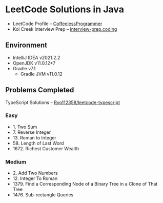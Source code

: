 # LeetCode Solutions in Java

- LeetCode Profile – [CoffeelessProgrammer](https://leetcode.com/CoffeelessProgrammer/)
- Koi Creek Interview Prep – [interview-prep.coding](https://github.com/koicreek/interview-prep.coding)

## Environment
- <span title="Release: Sep 2021">IntelliJ IDEA v2021.2.2</span>
- <span title="Release: Jul 2021">OpenJDK v11.0.12+7</span>
- <span title="Release: Jun 2021">Gradle v7.1</span>
  - <span title="Release: Jul 2021">Gradle JVM v11.0.12</span>

## Problems Completed

TypeScript Solutions – [Ryo112358/leetcode-typescript](https://github.com/Ryo112358/leetcode-typescript)

### Easy
- <span title="Acceptance Rate: 47.3%">1. Two Sum</span>
- <span title="Acceptance Rate: 26.1%">7. Reverse Integer</span>
- <span title="Acceptance Rate: 57.6%">13. Roman to Integer</span>
- <span title="Acceptance Rate: 34.4%">58. Length of Last Word</span>
- <span title="Acceptance Rate: 88.2%%">1672. Richest Customer Wealth</span>

### Medium
- <span title="Acceptance Rate: 36.4%">2. Add Two Numbers</span>
- <span title="Acceptance Rate: 58.2%">12. Integer To Roman</span>
- <span title="Acceptance Rate: 84.8%">1379. Find a Corresponding Node of a Binary Tree in a Clone of That Tree</span>
- <span title="Acceptance Rate: 87.9%">1476. Sub-rectangle Queries</span>